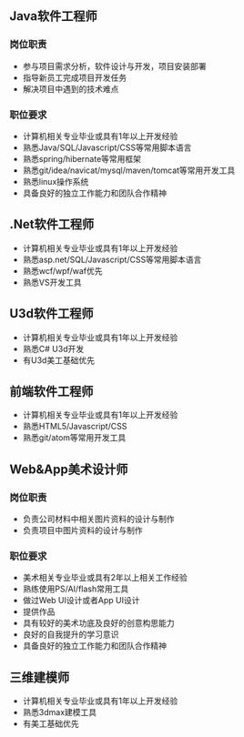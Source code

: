 ## Java软件工程师
### 岗位职责
- 参与项目需求分析，软件设计与开发，项目安装部署
- 指导新员工完成项目开发任务
- 解决项目中遇到的技术难点

### 职位要求
- 计算机相关专业毕业或具有1年以上开发经验
- 熟悉Java/SQL/Javascript/CSS等常用脚本语言
- 熟悉spring/hibernate等常用框架
- 熟悉git/idea/navicat/mysql/maven/tomcat等常用开发工具
- 熟悉linux操作系统
- 具备良好的独立工作能力和团队合作精神


## .Net软件工程师
- 计算机相关专业毕业或具有1年以上开发经验
- 熟悉asp.net/SQL/Javascript/CSS等常用脚本语言
- 熟悉wcf/wpf/waf优先
- 熟悉VS开发工具

## U3d软件工程师
- 计算机相关专业毕业或具有1年以上开发经验
- 熟悉C# U3d开发
- 有U3d美工基础优先

## 前端软件工程师
- 计算机相关专业毕业或具有1年以上开发经验
- 熟悉HTML5/Javascript/CSS
- 熟悉git/atom等常用开发工具

## Web&App美术设计师
### 岗位职责
- 负责公司材料中相关图片资料的设计与制作
- 负责项目中图片资料的设计与制作

### 职位要求
- 美术相关专业毕业或具有2年以上相关工作经验
- 熟练使用PS/AI/flash常用工具
- 做过Web UI设计或者App UI设计
- 提供作品
- 具有较好的美术功底及良好的创意构思能力
- 良好的自我提升的学习意识
- 具备良好的独立工作能力和团队合作精神

## 三维建模师
- 计算机相关专业毕业或具有1年以上开发经验
- 熟悉3dmax建模工具
- 有美工基础优先
